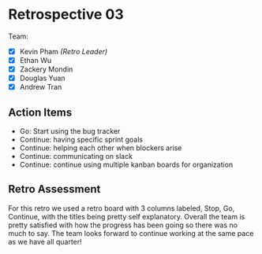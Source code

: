 # Retrospective 03 #

Team: 
- [x] Kevin Pham _(Retro Leader)_
- [x] Ethan Wu
- [x] Zackery Mondin
- [x] Douglas Yuan
- [x] Andrew Tran

## Action Items ##
- Go: Start using the bug tracker
- Continue: having specific sprint goals
- Continue: helping each other when blockers arise
- Continue: communicating on slack
- Continue: continue using multiple kanban boards for organization

## Retro Assessment ##
For this retro we used a retro board with 3 columns labeled, Stop, Go, Continue, with the titles being pretty self explanatory. 
Overall the team is pretty satisfied with how the progress has been going so there was no much to say. The team looks forward to
continue working at the same pace as we have all quarter!
